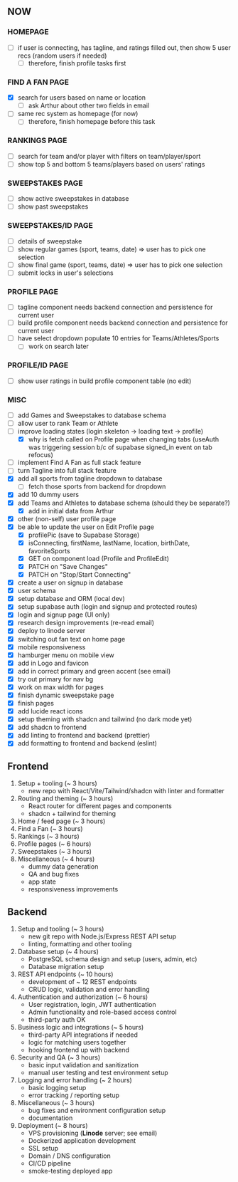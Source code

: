 ## NOW

### HOMEPAGE

- [ ] if user is connecting, has tagline, and ratings filled out, then show 5 user recs (random users if needed)
  - [ ] therefore, finish profile tasks first

### FIND A FAN PAGE

- [x] search for users based on name or location
  - [ ] ask Arthur about other two fields in email
- [ ] same rec system as homepage (for now)
  - [ ] therefore, finish homepage before this task

### RANKINGS PAGE

- [ ] search for team and/or player with filters on team/player/sport
- [ ] show top 5 and bottom 5 teams/players based on users' ratings

### SWEEPSTAKES PAGE

- [ ] show active sweepstakes in database
- [ ] show past sweepstakes

### SWEEPSTAKES/ID PAGE

- [ ] details of sweepstake
- [ ] show regular games (sport, teams, date) => user has to pick one selection
- [ ] show final game (sport, teams, date) => user has to pick one selection
- [ ] submit locks in user's selections

### PROFILE PAGE

- [ ] tagline component needs backend connection and persistence for current user
- [ ] build profile component needs backend connection and persistence for current user
- [ ] have select dropdown populate 10 entries for Teams/Athletes/Sports
  - [ ] work on search later

### PROFILE/ID PAGE

- [ ] show user ratings in build profile component table (no edit)

### MISC

- [ ] add Games and Sweepstakes to database schema
- [ ] allow user to rank Team or Athlete
- [ ] improve loading states (login skeleton -> loading text -> profile)
  - [x] why is fetch called on Profile page when changing tabs (useAuth was triggering session b/c of supabase signed_in event on tab refocus)
- [ ] implement Find A Fan as full stack feature
- [ ] turn Tagline into full stack feature
- [x] add all sports from tagline dropdown to database
  - [ ] fetch those sports from backend for dropdown
- [x] add 10 dummy users
- [x] add Teams and Athletes to database schema (should they be separate?)
  - [x] add in initial data from Arthur
- [x] other (non-self) user profile page
- [x] be able to update the user on Edit Profile page
  - [x] profilePic (save to Supabase Storage)
  - [x] isConnecting, firstName, lastName, location, birthDate, favoriteSports
  - [x] GET on component load (Profile and ProfileEdit)
  - [x] PATCH on "Save Changes"
  - [x] PATCH on "Stop/Start Connecting"
- [x] create a user on signup in database
- [x] user schema
- [x] setup database and ORM (local dev)
- [x] setup supabase auth (login and signup and protected routes)
- [x] login and signup page (UI only)
- [x] research design improvements (re-read email)
- [x] deploy to linode server
- [x] switching out fan text on home page
- [x] mobile responsiveness
- [x] hamburger menu on mobile view
- [x] add in Logo and favicon
- [x] add in correct primary and green accent (see email)
- [x] try out primary for nav bg
- [x] work on max width for pages
- [x] finish dynamic sweepstake page
- [x] finish pages
- [x] add lucide react icons
- [x] setup theming with shadcn and tailwind (no dark mode yet)
- [x] add shadcn to frontend
- [x] add linting to frontend and backend (prettier)
- [x] add formatting to frontend and backend (eslint)

## Frontend

1. Setup + tooling (~ 3 hours)
   - new repo with React/Vite/Tailwind/shadcn with linter and formatter
2. Routing and theming (~ 3 hours)
   - React router for different pages and components
   - shadcn + tailwind for theming
3. Home / feed page (~ 3 hours)
4. Find a Fan (~ 3 hours)
5. Rankings (~ 3 hours)
6. Profile pages (~ 6 hours)
7. Sweepstakes (~ 3 hours)
8. Miscellaneous (~ 4 hours)
   - dummy data generation
   - QA and bug fixes
   - app state
   - responsiveness improvements

## Backend

1. Setup and tooling (~ 3 hours)
   - new git repo with Node.js/Express REST API setup
   - linting, formatting and other tooling
2. Database setup (~ 4 hours)
   - PostgreSQL schema design and setup (users, admin, etc)
   - Database migration setup
3. REST API endpoints (~ 10 hours)
   - development of ~ 12 REST endpoints
   - CRUD logic, validation and error handling
4. Authentication and authorization (~ 6 hours)
   - User registration, login, JWT authentication
   - Admin functionality and role-based access control
   - third-party auth OK
5. Business logic and integrations (~ 5 hours)
   - third-party API integrations if needed
   - logic for matching users together
   - hooking frontend up with backend
6. Security and QA (~ 3 hours)
   - basic input validation and sanitization
   - manual user testing and test environment setup
7. Logging and error handling (~ 2 hours)
   - basic logging setup
   - error tracking / reporting setup
8. Miscellaneous (~ 3 hours)
   - bug fixes and environment configuration setup
   - documentation
9. Deployment (~ 8 hours)
   - VPS provisioning (**Linode** server; see email)
   - Dockerized application development
   - SSL setup
   - Domain / DNS configuration
   - CI/CD pipeline
   - smoke-testing deployed app
